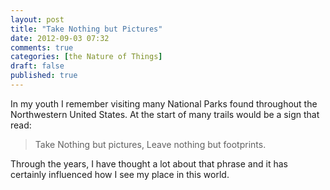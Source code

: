 ```yaml
---
layout: post
title: "Take Nothing but Pictures"
date: 2012-09-03 07:32
comments: true
categories: [the Nature of Things]
draft: false
published: true
---
```


In my youth I remember visiting many National Parks found throughout the Northwestern United States. At the start of many trails would be a sign that read:<!-- more -->

>Take Nothing but pictures, Leave nothing but footprints.

Through the years, I have thought a lot about that phrase and it has certainly influenced how I see my place in this world.